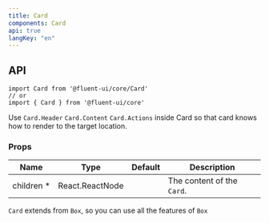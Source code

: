```yaml
---
title: Card
components: Card
api: true
langKey: "en"
---
```


## API

```
import Card from '@fluent-ui/core/Card'
// or
import { Card } from '@fluent-ui/core'
```

Use `Card.Header` `Card.Content` `Card.Actions` inside Card so that card knows how to render to the target location.

### Props

| Name | Type | Default | Description |
| --- | --- | --- | --- |
| children&nbsp;* | React.ReactNode |  | The content of the `Card`. |

`Card` extends from `Box`, so you can use all the features of `Box`
